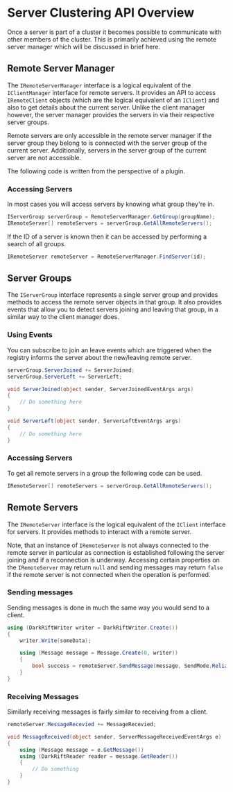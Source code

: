 # Server Clustering API Overview
Once a server is part of a cluster it becomes possible to communicate with other members of the cluster. This is primarily achieved using the remote server manager which will be discussed in brief here.

## Remote Server Manager
The `IRemoteServerManager` interface is a logical equivalent of the `IClientManager` interface for remote servers. It provides an API to access `IRemoteClient` objects (which are the logical equivalent of an `IClient`) and also to get details about the current server. Unlike the client manager however, the server manager provides the servers in via their respective server groups.

Remote servers are only accessible in the remote server manager if the server group they belong to is connected with the server group of the current server. Additionally, servers in the server group of the current server are not accessible.

The following code is written from the perspective of a plugin.

### Accessing Servers
In most cases you will access servers by knowing what group they're in.
```c#
IServerGroup serverGroup = RemoteServerManager.GetGroup(groupName);
IRemoteServer[] remoteServers = serverGroup.GetAllRemoteServers();
```

If the ID of a server is known then it can be accessed by performing a search of all groups.
```c#
IRemoteServer remoteServer = RemoteServerManager.FindServer(id);
```

## Server Groups
The `IServerGroup` interface represents a single server group and provides methods to access the remote server objects in that group. It also provides events that allow you to detect servers joining and leaving that group, in a similar way to the client manager does.

### Using Events
You can subscribe to join an leave events which are triggered when the registry informs the server about the new/leaving remote server.
```c#
serverGroup.ServerJoined += ServerJoined;
serverGroup.ServerLeft += ServerLeft;

void ServerJoined(object sender, ServerJoinedEventArgs args)
{
    // Do something here
}

void ServerLeft(object sender, ServerLeftEventArgs args)
{
    // Do something here
}
```

### Accessing Servers
To get all remote servers in a group the following code can be used.
```c#
IRemoteServer[] remoteServers = serverGroup.GetAllRemoteServers();
```

## Remote Servers
The `IRemoteServer` interface is the logical equivalent of the `IClient` interface for servers. It provides methods to interact with a remote server.

Note, that an instance of `IRemoteServer` is not always connected to the remote server in particular as connection is established following the server joining and if a reconnection is underway. Accessing certain properties on the `IRemoteServer` may return `null` and sending messages may return `false` if the remote server is not connected when the operation is performed.

### Sending messages
Sending messages is done in much the same way you would send to a client.
```c#
using (DarkRiftWriter writer = DarkRiftWriter.Create())
{
    writer.Write(someData);

    using (Message message = Message.Create(0, writer))
    {
        bool success = remoteServer.SendMessage(message, SendMode.Reliable);
    }
}
```

### Receiving Messages
Similarly receiving messages is fairly similar to receiving from a client.
```c#
remoteServer.MessageRecevied += MessageRecevied;

void MessageReceived(object sender, ServerMessageReceivedEventArgs e)
{
    using (Message message = e.GetMessage())
    using (DarkRiftReader reader = message.GetReader())
    {
        // Do something
    }
}
```
